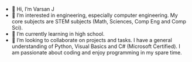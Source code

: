 - 👋 Hi, I’m Varsan J
- 👀 I’m interested in engineering, especially computer engineering. My core subjects are STEM subjects (Math, Sciences, Comp Eng and Comp Sci). 
- 🌱 I’m currently learning in high school.
- 💞️ I’m looking to collaborate on projects and tasks. I have a general understanding of Python, Visual Basics and C# (Microsoft Certified). I am passionate about coding and enjoy programming in my spare time.

<!---
VarsanJ/VarsanJ is a ✨ special ✨ repository because its `README.md` (this file) appears on your GitHub profile.
You can click the Preview link to take a look at your changes.
--->
